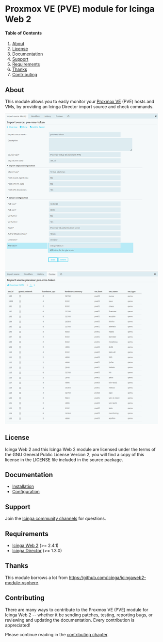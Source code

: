 # Proxmox VE (PVE) module for Icinga Web 2

#### Table of Contents

1. [About](#about)
2. [License](#license)
3. [Documentation](#documentation)
4. [Support](#support)
5. [Requirements](#requirements)
6. [Thanks](#thanks)
7. [Contributing](#contributing)

## About

This module allows you to easly monitor your [Proxmox VE](https://www.proxmox.com) (PVE) hosts and VMs, by providing an Icinga Director import source and check commands.

![PVE Import settings](doc/screenshot/settings.png)
![Import source preview](doc/screenshot/preview.png)

## License

Icinga Web 2 and this Icinga Web 2 module are licensed under the terms of the GNU General Public License Version 2, you will find a copy of this license in the LICENSE file included in the source package.

## Documentation

- [Installation](doc/01-Installation.md)
- [Configuration](doc/02-Configuration.md)

## Support

Join the [Icinga community channels](https://www.icinga.com/community/get-involved/) for questions.

## Requirements

- [Icinga Web 2](https://www.icinga.com/products/icinga-web-2/) (>= 2.4.1)
- [Icinga Director](https://github.com/icinga/icingaweb2-module-director) (>= 1.3.0)

## Thanks

This module borrows a lot from https://github.com/Icinga/icingaweb2-module-vsphere.

## Contributing

There are many ways to contribute to the Proxmox VE (PVE) module for Icinga Web 2 --
whether it be sending patches, testing, reporting bugs, or reviewing and
updating the documentation. Every contribution is appreciated!

Please continue reading in the [contributing chapter](CONTRIBUTING.md).

